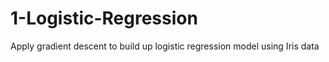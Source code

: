 # 1-Logistic-Regression
Apply gradient descent to build up logistic regression model using Iris data
